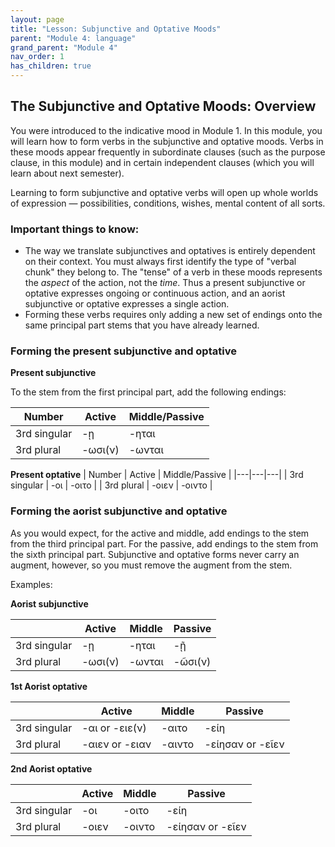 ```yaml
---
layout: page
title: "Lesson: Subjunctive and Optative Moods"
parent: "Module 4: language"
grand_parent: "Module 4"
nav_order: 1
has_children: true
---
```


## The Subjunctive and Optative Moods: Overview

You were introduced to the indicative mood in Module 1. In this module, you will learn how to form verbs in the subjunctive and optative moods. Verbs in these moods appear frequently in subordinate clauses (such as the purpose clause, in this module) and in certain independent clauses (which you will learn about next semester).

Learning to form subjunctive and optative verbs will open up whole worlds of expression — possibilities, conditions, wishes, mental content of all sorts.

### Important things to know:

- The way we translate subjunctives and optatives is entirely dependent on their context. You must always first identify the type of "verbal chunk" they belong to. The "tense" of a verb in these moods represents the *aspect* of the action, not the *time*. Thus a present subjunctive or optative expresses ongoing or continuous action, and an aorist subjunctive or optative expresses a single action.
- Forming these verbs requires only adding a new set of endings onto the same principal part stems that you have already learned.

### Forming the present subjunctive and optative

**Present subjunctive**

To the stem from the first principal part, add the following endings:

| Number | Active | Middle/Passive |
|---|---|---|
| 3rd singular  | -ῃ  | -ηται  |
| 3rd plural  | -ωσι(ν)  | -ωνται |


**Present optative**
| Number  | Active  | Middle/Passive  |
|---|---|---|
| 3rd singular  | -οι   | -οιτο   |
| 3rd plural  | -οιεν   | -οιντο   |

### Forming the aorist subjunctive and optative

As you would expect, for the active and middle, add endings to the stem from the third principal part. For the passive, add endings to the stem from the sixth principal part. Subjunctive and optative forms never carry an augment, however, so you must remove the augment from the stem.

Examples:

**Aorist subjunctive**

|   | Active  | Middle  | Passive  |
|---|---|---|---|
| 3rd singular  | -ῃ   | -ηται  | -ῇ  |
|  3rd plural | -ωσι(ν)| -ωνται | -ῶσι(ν)  |

**1st Aorist optative**

|   | Active  | Middle  | Passive  |
|---|---|---|---|
| 3rd singular  | -αι or -ειε(ν)  | -αιτο   | -είη  |
|  3rd plural | -αιεν or -ειαν   | -αιντο   | -είησαν or -εῖεν  |


**2nd Aorist optative**

|   | Active  | Middle  | Passive  |
|---|---|---|---|
| 3rd singular  | -οι   | -οιτο   | -είη   |
|  3rd plural | -οιεν  | -οιντο   | -είησαν or -εῖεν  |

